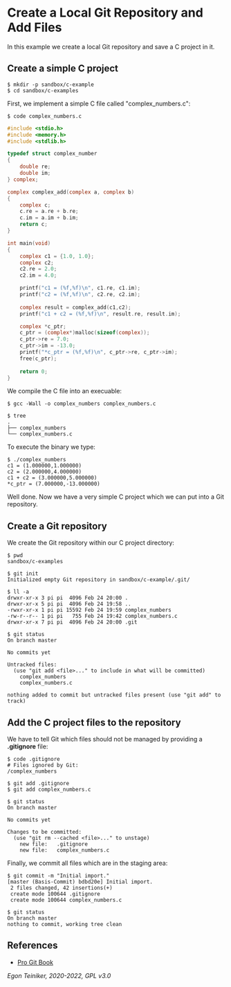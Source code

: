 # Create a Local Git Repository and Add Files

In this example we create a local Git repository and save a C 
project in it.

## Create a simple C project

```
$ mkdir -p sandbox/c-example
$ cd sandbox/c-examples
```

First, we implement a simple C file called "complex_numbers.c":
```
$ code complex_numbers.c
```

```C
#include <stdio.h>
#include <memory.h>
#include <stdlib.h>

typedef struct complex_number
{
    double re;
    double im;
} complex;

complex complex_add(complex a, complex b)
{
	complex c;
    c.re = a.re + b.re;
    c.im = a.im + b.im;
    return c;
}

int main(void)
{
    complex c1 = {1.0, 1.0};
    complex c2;
    c2.re = 2.0;
    c2.im = 4.0;

    printf("c1 = (%f,%f)\n", c1.re, c1.im);
    printf("c2 = (%f,%f)\n", c2.re, c2.im);
    
    complex result = complex_add(c1,c2);
    printf("c1 + c2 = (%f,%f)\n", result.re, result.im);

    complex *c_ptr;
    c_ptr = (complex*)malloc(sizeof(complex)); 
    c_ptr->re = 7.0;
    c_ptr->im = -13.0;
    printf("*c_ptr = (%f,%f)\n", c_ptr->re, c_ptr->im);    
    free(c_ptr);
    
    return 0;
}    
```

We compile the C file into an execuable:
```
$ gcc -Wall -o complex_numbers complex_numbers.c

$ tree
.
├── complex_numbers
└── complex_numbers.c
```

To execute the binary we type:
```
$ ./complex_numbers 
c1 = (1.000000,1.000000)
c2 = (2.000000,4.000000)
c1 + c2 = (3.000000,5.000000)
*c_ptr = (7.000000,-13.000000)
```

Well done. Now we have a very simple C project which we can put into a
Git repository.


## Create a Git repository

We create the Git repository within our C project directory: 
```
$ pwd
sandbox/c-examples

$ git init
Initialized empty Git repository in sandbox/c-example/.git/

$ ll -a
drwxr-xr-x 3 pi pi  4096 Feb 24 20:00 .
drwxr-xr-x 5 pi pi  4096 Feb 24 19:58 ..
-rwxr-xr-x 1 pi pi 15592 Feb 24 19:59 complex_numbers
-rw-r--r-- 1 pi pi   755 Feb 24 19:42 complex_numbers.c
drwxr-xr-x 7 pi pi  4096 Feb 24 20:00 .git

$ git status
On branch master

No commits yet

Untracked files:
  (use "git add <file>..." to include in what will be committed)
	complex_numbers
	complex_numbers.c

nothing added to commit but untracked files present (use "git add" to track)
```
	
## Add the C project files to the repository

We have to tell Git which files should not be managed by providing a
**.gitignore** file:
```
$ code .gitignore
# Files ignored by Git:
/complex_numbers
```


```
$ git add .gitignore 
$ git add complex_numbers.c 

$ git status
On branch master

No commits yet

Changes to be committed:
  (use "git rm --cached <file>..." to unstage)
	new file:   .gitignore
	new file:   complex_numbers.c
```


Finally, we commit all files which are in the staging area:
```
$ git commit -m "Initial import."
[master (Basis-Commit) bdbd20e] Initial import.
 2 files changed, 42 insertions(+)
 create mode 100644 .gitignore
 create mode 100644 complex_numbers.c

$ git status
On branch master
nothing to commit, working tree clean
```

## References
* [Pro Git Book](https://git-scm.com/book/en/v2)

*Egon Teiniker, 2020-2022, GPL v3.0*

